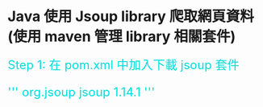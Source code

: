 # Java 使用 Jsoup library 爬取網頁資料(使用 maven 管理 library 相關套件)
<font size="5" color="#00dddd"> Step 1: 在 pom.xml 中加入下載 jsoup 套件

'''
<dependency>
    <groupId>org.jsoup</groupId>
    <artifactId>jsoup</artifactId>
    <version>1.14.1</version>
</dependency>
'''